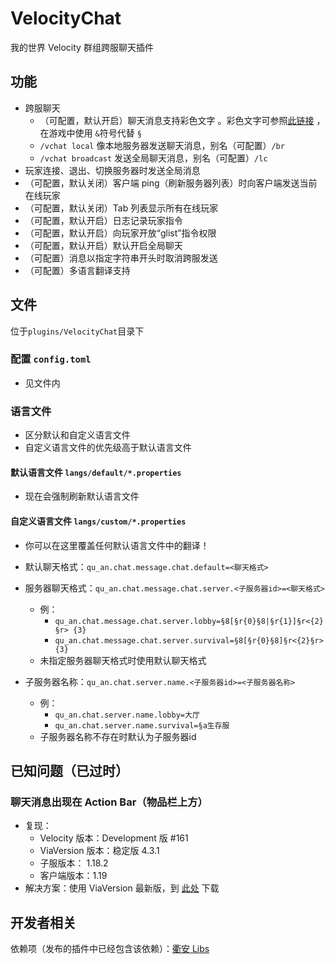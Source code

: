 # VelocityChat

我的世界 Velocity 群组跨服聊天插件

## 功能

- 跨服聊天
    - （可配置，默认开启）聊天消息支持彩色文字
      。彩色文字可参照[此链接](https://minecraft.fandom.com/zh/wiki/%E6%A0%BC%E5%BC%8F%E5%8C%96%E4%BB%A3%E7%A0%81)
      ，在游戏中使用 `&`符号代替 `§`
    - `/vchat local` 像本地服务器发送聊天消息，别名（可配置）`/br`
    - `/vchat broadcast` 发送全局聊天消息，别名（可配置）`/lc`
- 玩家连接、退出、切换服务器时发送全局消息
- （可配置，默认关闭）客户端 ping（刷新服务器列表）时向客户端发送当前在线玩家
- （可配置，默认关闭）Tab 列表显示所有在线玩家
- （可配置，默认开启）日志记录玩家指令
- （可配置，默认开启）向玩家开放“glist”指令权限
- （可配置，默认开启）默认开启全局聊天
- （可配置）消息以指定字符串开头时取消跨服发送
- （可配置）多语言翻译支持

## 文件

位于`plugins/VelocityChat`目录下

### 配置 `config.toml`

- 见文件内

### 语言文件

- 区分默认和自定义语言文件
- 自定义语言文件的优先级高于默认语言文件

#### 默认语言文件 `langs/default/*.properties`

- 现在会强制刷新默认语言文件

#### 自定义语言文件 `langs/custom/*.properties`

- 你可以在这里覆盖任何默认语言文件中的翻译！
- 默认聊天格式：`qu_an.chat.message.chat.default=<聊天格式>`

- 服务器聊天格式：`qu_an.chat.message.chat.server.<子服务器id>=<聊天格式>`
    - 例：
        - `qu_an.chat.message.chat.server.lobby=§8[§r{0}§8|§r{1}]§r<{2}§r> {3}`
        - `qu_an.chat.message.chat.server.survival=§8[§r{0}§8]§r<{2}§r> {3}`
    - 未指定服务器聊天格式时使用默认聊天格式

- 子服务器名称：`qu_an.chat.server.name.<子服务器id>=<子服务器名称>`
    - 例：
        - `qu_an.chat.server.name.lobby=大厅`
        - `qu_an.chat.server.name.survival=§a生存服`
    - 子服务器名称不存在时默认为子服务器id

## 已知问题（已过时）

### 聊天消息出现在 Action Bar（物品栏上方）

- 复现：
    - Velocity 版本：Development 版 #161
    - ViaVersion 版本：稳定版 4.3.1
    - 子服版本： 1.18.2
    - 客户端版本：1.19
- 解决方案：使用 ViaVersion 最新版，到 [此处](https://ci.viaversion.com/job/ViaVersion/) 下载

## 开发者相关

依赖项（发布的插件中已经包含该依赖）：[衢安 Libs](https://gitee.com/virtual-qu-an/qu-an-libs)